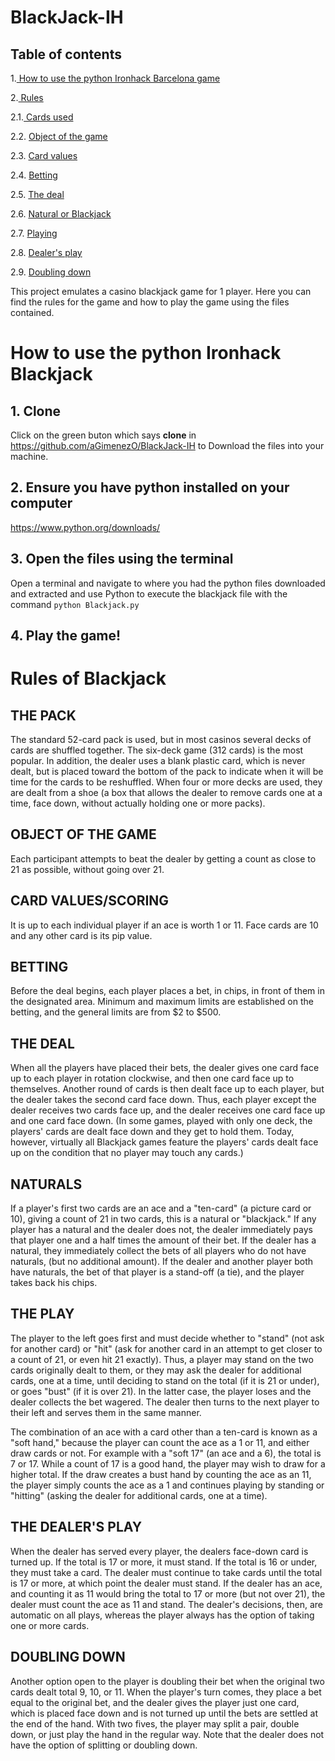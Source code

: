 # BlackJack-IH
## Table of contents
1.[ How to use the python Ironhack Barcelona game](#use_program)

2.[ Rules](#rules)

  2.1.[ Cards used](#cards)
  
  2.2. [Object of the game](#object)
  
  2.3. [Card values](#values)
  
  2.4. [Betting](#betting)
  
  2.5. [The deal](#deal)
  
  2.6. [Natural or Blackjack](#natural)
  
  2.7. [Playing](#playing)
  
  2.8. [Dealer's play](#dealer)
  
  2.9. [Doubling down](#double)

This project emulates a casino blackjack game for 1 player. Here you can find the rules for the game and how to play the game using the files contained.
<a name="use_program"></a>
# How to use the python Ironhack Blackjack

## 1. Clone
Click on the green buton which says **clone** in https://github.com/aGimenezO/BlackJack-IH to Download the files into your machine.

## 2. Ensure you have python installed on your computer
https://www.python.org/downloads/

## 3. Open the files using the terminal
Open a terminal and navigate to where you had the python files downloaded and extracted and use Python to execute the blackjack file with the command ```python Blackjack.py```

## 4. Play the game!


<a name="rules"></a>
# Rules of Blackjack
<a name="cards"></a>
## THE PACK
The standard 52-card pack is used, but in most casinos several decks of cards are shuffled together. The six-deck game (312 cards) is the most popular. In addition, the dealer uses a blank plastic card, which is never dealt, but is placed toward the bottom of the pack to indicate when it will be time for the cards to be reshuffled. When four or more decks are used, they are dealt from a shoe (a box that allows the dealer to remove cards one at a time, face down, without actually holding one or more packs).

<a name="object"></a>
## OBJECT OF THE GAME
Each participant attempts to beat the dealer by getting a count as close to 21 as possible, without going over 21.

<a name="values"></a>
## CARD VALUES/SCORING
It is up to each individual player if an ace is worth 1 or 11. Face cards are 10 and any other card is its pip value.

<a name="betting"></a>
## BETTING
Before the deal begins, each player places a bet, in chips, in front of them in the designated area. Minimum and maximum limits are established on the betting, and the general limits are from $2 to $500.

<a name="deal"></a>
## THE DEAL
When all the players have placed their bets, the dealer gives one card face up to each player in rotation clockwise, and then one card face up to themselves. Another round of cards is then dealt face up to each player, but the dealer takes the second card face down. Thus, each player except the dealer receives two cards face up, and the dealer receives one card face up and one card face down. (In some games, played with only one deck, the players' cards are dealt face down and they get to hold them. Today, however, virtually all Blackjack games feature the players' cards dealt face up on the condition that no player may touch any cards.)

<a name="natural"></a>
## NATURALS
If a player's first two cards are an ace and a "ten-card" (a picture card or 10), giving a count of 21 in two cards, this is a natural or "blackjack." If any player has a natural and the dealer does not, the dealer immediately pays that player one and a half times the amount of their bet. If the dealer has a natural, they immediately collect the bets of all players who do not have naturals, (but no additional amount). If the dealer and another player both have naturals, the bet of that player is a stand-off (a tie), and the player takes back his chips.

<a name="playing"></a>
## THE PLAY
The player to the left goes first and must decide whether to "stand" (not ask for another card) or "hit" (ask for another card in an attempt to get closer to a count of 21, or even hit 21 exactly). Thus, a player may stand on the two cards originally dealt to them, or they may ask the dealer for additional cards, one at a time, until deciding to stand on the total (if it is 21 or under), or goes "bust" (if it is over 21). In the latter case, the player loses and the dealer collects the bet wagered. The dealer then turns to the next player to their left and serves them in the same manner.

The combination of an ace with a card other than a ten-card is known as a "soft hand," because the player can count the ace as a 1 or 11, and either draw cards or not. For example with a "soft 17" (an ace and a 6), the total is 7 or 17. While a count of 17 is a good hand, the player may wish to draw for a higher total. If the draw creates a bust hand by counting the ace as an 11, the player simply counts the ace as a 1 and continues playing by standing or "hitting" (asking the dealer for additional cards, one at a time).

<a name="dealer"></a>
## THE DEALER'S PLAY
When the dealer has served every player, the dealers face-down card is turned up. If the total is 17 or more, it must stand. If the total is 16 or under, they must take a card. The dealer must continue to take cards until the total is 17 or more, at which point the dealer must stand. If the dealer has an ace, and counting it as 11 would bring the total to 17 or more (but not over 21), the dealer must count the ace as 11 and stand. The dealer's decisions, then, are automatic on all plays, whereas the player always has the option of taking one or more cards.

<a name="double"></a>
## DOUBLING DOWN
Another option open to the player is doubling their bet when the original two cards dealt total 9, 10, or 11. When the player's turn comes, they place a bet equal to the original bet, and the dealer gives the player just one card, which is placed face down and is not turned up until the bets are settled at the end of the hand. With two fives, the player may split a pair, double down, or just play the hand in the regular way. Note that the dealer does not have the option of splitting or doubling down.

